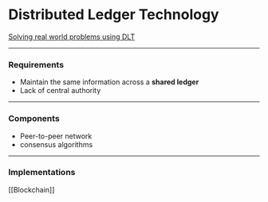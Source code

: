 # Distributed Ledger Technology
[Solving real world problems using DLT](https://blog.todotnet.com/2019/03/solving-real-world-problems-with-distributed-ledger-technology/)

___
### Requirements
- Maintain the same information across a **shared ledger**
- Lack of central authority


___
### Components
- Peer-to-peer network
- consensus algorithms


___
### Implementations
[[Blockchain]]